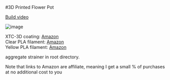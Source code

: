 #3D Printed Flower Pot  

[Build video](https://www.youtube.com/watch?v=topiOl9TmHY)

![image](shortcut.jpg)

XTC-3D coating: [Amazon](https://amzn.to/34OBsQF)  
Clear PLA filament: [Amazon](https://amzn.to/3aMsUgD)  
Yellow PLA filament: [Amazon](https://amzn.to/36oXgCA)

aggregate strainer in root directory.

Note that links to Amazon are affiliate, meaning I get a small % of purchases  
at no additional cost to you
